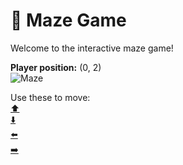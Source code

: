 # 🧩 Maze Game  
Welcome to the interactive maze game!

**Player position:** (0, 2)  
![Maze](https://recognize-instructor-criteria-other.trycloudflare.com/images/pos_0_2.png?t=1760504303810)

Use these to move:  
[⬆️](https://recognize-instructor-criteria-other.trycloudflare.com/move/0_2_w)  
[⬇️](https://recognize-instructor-criteria-other.trycloudflare.com/move/0_2_s)  
[⬅️](https://recognize-instructor-criteria-other.trycloudflare.com/move/0_2_a)  
[➡️](https://recognize-instructor-criteria-other.trycloudflare.com/move/0_2_d)
